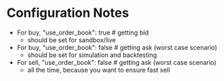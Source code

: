 # Configuration Notes

- For buy, "use_order_book": true # getting bid
    - should be set for sandbox/live
- For buy, "use_order_book": false # getting ask (worst case scenario)
    - should be set for simulation and backtesting
- For sell, "use_order_book": false # getting ask (worst case scenario)
    - all the time, because you want to ensure fast sell